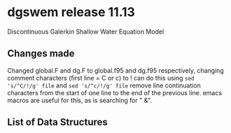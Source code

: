 dgswem release 11.13
=========
Discontinuous Galerkin Shallow Water Equation Model

## Changes made

Changed global.F and dg.F to global.f95 and dg.f95 respectively,
changing comment characters (first line = C or c) to !
can do this using `sed 's/^C/!/g' file` and `sed 's/^c/!/g' file`
remove line continuation characters from the start of one line to the end of the previous line.  emacs macros are useful for this, as is searching for "     &".


## List of Data Structures 
